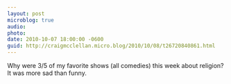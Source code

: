 ```yaml
---
layout: post
microblog: true
audio: 
photo: 
date: 2010-10-07 18:00:00 -0600
guid: http://craigmcclellan.micro.blog/2010/10/08/t26720840861.html
---
```

Why were 3/5 of my favorite shows (all comedies) this week about religion? It was more sad than funny.
